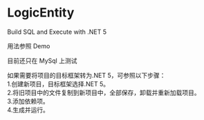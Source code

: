 # LogicEntity
Build SQL and Execute with .NET 5

用法参照 Demo

目前还只在 MySql 上测试


如果需要将项目的目标框架转为.NET 5，可参照以下步骤：  
1.创建新项目，目标框架选择.NET 5。  
2.将旧项目中的文件复制到新项目中，全部保存，卸载并重新加载项目。  
3.添加依赖项。  
4.生成并运行。  

